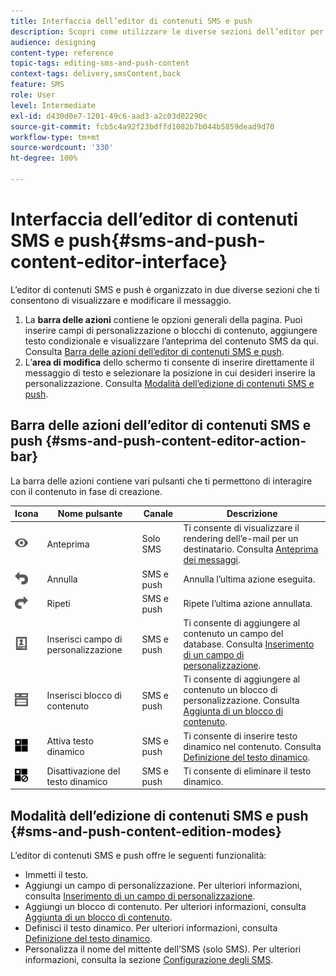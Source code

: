 ```yaml
---
title: Interfaccia dell’editor di contenuti SMS e push
description: Scopri come utilizzare le diverse sezioni dell’editor per modificare gli SMS e i contenuti push.
audience: designing
content-type: reference
topic-tags: editing-sms-and-push-content
context-tags: delivery,smsContent,back
feature: SMS
role: User
level: Intermediate
exl-id: d430d0e7-1201-49c6-aad3-a2c03d02290c
source-git-commit: fcb5c4a92f23bdffd1082b7b044b5859dead9d70
workflow-type: tm+mt
source-wordcount: '330'
ht-degree: 100%

---
```


# Interfaccia dell’editor di contenuti SMS e push{#sms-and-push-content-editor-interface}

L’editor di contenuti SMS e push è organizzato in due diverse sezioni che ti consentono di visualizzare e modificare il messaggio.

1. La **barra delle azioni** contiene le opzioni generali della pagina. Puoi inserire campi di personalizzazione o blocchi di contenuto, aggiungere testo condizionale e visualizzare l’anteprima del contenuto SMS da qui. Consulta [Barra delle azioni dell’editor di contenuti SMS e push](#sms-and-push-content-editor-action-bar).
1. L’**area di modifica** dello schermo ti consente di inserire direttamente il messaggio di testo e selezionare la posizione in cui desideri inserire la personalizzazione. Consulta [Modalità dell’edizione di contenuti SMS e push](#sms-and-push-content-edition-modes).

## Barra delle azioni dell’editor di contenuti SMS e push {#sms-and-push-content-editor-action-bar}

La barra delle azioni contiene vari pulsanti che ti permettono di interagire con il contenuto in fase di creazione.

<table> 
 <thead> 
  <tr> 
   <th> Icona<br /> </th> 
   <th> Nome pulsante<br /> </th> 
   <th> Canale<br /> </th> 
   <th> Descrizione<br /> </th> 
  </tr> 
 </thead> 
 <tbody> 
  <tr> 
   <td> <img height="21px" src="assets/viewon_darkgrey-24px.png" /> <br /> </td> 
   <td> <span class="uicontrol">Anteprima</span> <br /> </td> 
   <td> Solo SMS<br /> </td> 
   <td> Ti consente di visualizzare il rendering dell’e-mail per un destinatario. Consulta <a href="../../sending/using/previewing-messages.md">Anteprima dei messaggi</a>.<br /> </td> 
  </tr> 
  <tr> 
   <td> <img height="21px" src="assets/undo_darkgrey-24px.png" /> <br /> </td> 
   <td> <span class="uicontrol">Annulla</span> <br /> </td> 
   <td> SMS e push<br /> </td> 
   <td> Annulla l’ultima azione eseguita.<br /> </td> 
  </tr> 
  <tr> 
   <td> <img height="21px" src="assets/redo_darkgrey-24px.png" /> <br /> </td> 
   <td> <span class="uicontrol">Ripeti</span> <br /> </td> 
   <td> SMS e push<br /> </td> 
   <td> Ripete l’ultima azione annullata.<br /> </td> 
  </tr> 
  <tr> 
   <td> <img height="21px" src="assets/personalization_field_darkgrey-24px.png" /> <br /> </td> 
   <td> <span class="uicontrol">Inserisci campo di personalizzazione</span> <br /> </td> 
   <td> SMS e push<br /> </td> 
   <td> Ti consente di aggiungere al contenuto un campo del database. Consulta <a href="../../designing/using/personalization.md#inserting-a-personalization-field" target="_blank">Inserimento di un campo di personalizzazione</a>.<br /> </td> 
  </tr> 
  <tr> 
   <td> <img height="21px" src="assets/personalization_block_darkgrey-24px.png" /> <br /> </td> 
   <td> <span class="uicontrol">Inserisci blocco di contenuto</span> <br /> </td> 
   <td> SMS e push<br /> </td> 
   <td> Ti consente di aggiungere al contenuto un blocco di personalizzazione. Consulta <a href="../../designing/using/personalization.md#adding-a-content-block" target="_blank">Aggiunta di un blocco di contenuto</a>.<br /> </td> 
  </tr> 
  <tr> 
   <td> <img height="21px" src="assets/dynamiccontent_24px.png" /> <br /> </td> 
   <td> <span class="uicontrol">Attiva testo dinamico</span> <br /> </td> 
   <td> SMS e push<br /> </td> 
   <td> Ti consente di inserire testo dinamico nel contenuto. Consulta <a href="../../channels/using/defining-dynamic-text.md" target="_blank">Definizione del testo dinamico</a>.<br /> </td> 
  </tr> 
  <tr> 
   <td> <img height="21px" src="assets/dynamiccontentdisable_24px.png" /> <br /> </td> 
   <td> <span class="uicontrol">Disattivazione del testo dinamico</span> <br /> </td> 
   <td> SMS e push<br /> </td> 
   <td> Ti consente di eliminare il testo dinamico.<br /> </td> 
  </tr> 
 </tbody> 
</table>

## Modalità dell’edizione di contenuti SMS e push {#sms-and-push-content-edition-modes}

L’editor di contenuti SMS e push offre le seguenti funzionalità:

* Immetti il testo.
* Aggiungi un campo di personalizzazione. Per ulteriori informazioni, consulta [Inserimento di un campo di personalizzazione](../../designing/using/personalization.md#inserting-a-personalization-field).
* Aggiungi un blocco di contenuto. Per ulteriori informazioni, consulta [Aggiunta di un blocco di contenuto](../../designing/using/personalization.md#adding-a-content-block).
* Definisci il testo dinamico. Per ulteriori informazioni, consulta [Definizione del testo dinamico](../../channels/using/defining-dynamic-text.md).
* Personalizza il nome del mittente dell’SMS (solo SMS). Per ulteriori informazioni, consulta la sezione [Configurazione degli SMS](../../administration/using/configuring-sms-channel.md#configuring-sms-properties).
